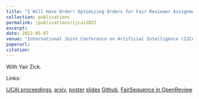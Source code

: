 ```yaml
---
title: "I Will Have Order! Optimizing Orders for Fair Reviewer Assignment"
collection: publications
permalink: /publications/ijcai2022
excerpt: 
date: 2022-05-07
venue: 'International Joint Conference on Artificial Intelligence (IJCAI)'
paperurl:
citation: 
---
```


With Yair Zick.

Links:

<a href='https://www.ijcai.org/proceedings/2022/0063.pdf'>IJCAI proceedings</a>,
<a href='https://arxiv.org/abs/2108.02126'>arxiv</a>,
<a href='https://justinpayan.github.io/files/IJCAIPoster.pdf'>poster</a>
<a href='https://justinpayan.github.io/files/IWHO_IJCAI.pptx'>slides</a>
<a href='https://github.com/justinpayan/ReviewerAssignmentCode'>Github</a>,
<a href='https://github.com/openreview/openreview-matcher/blob/master/matcher/solvers/fairsequence.py'>FairSequence in OpenReview</a>
